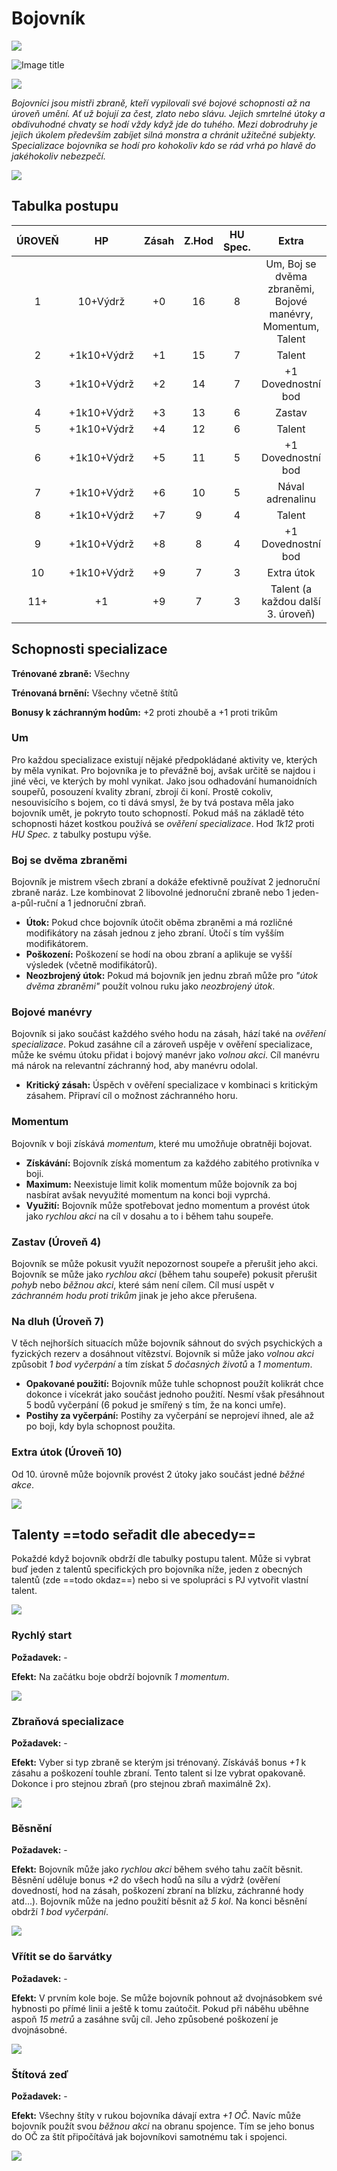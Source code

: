 # Bojovník

<img src="/assets/sep_line.png"/>

![Image title](/assets/OW/classes/Fighter.png)

<img src="/assets/sep_line.png"/>

*Bojovníci jsou mistři zbraně, kteří vypilovali své bojové schopnosti až na úroveň umění. Ať už bojují za čest, zlato nebo slávu. Jejich smrtelné útoky a obdivuhodné chvaty se hodí vždy když jde do tuhého. Mezi dobrodruhy je jejich úkolem především zabíjet silná monstra a chránit užitečné subjekty. Specializace bojovníka se hodí pro kohokoliv kdo se rád vrhá po hlavě do jakéhokoliv nebezpečí.*

<img src="/assets/sep_line.png"/>

## Tabulka postupu

| ÚROVEŇ |     HP      | Zásah | Z.Hod | HU Spec. |                            Extra                            |
| :----: | :---------: | :---: | :---: | :------: | :---------------------------------------------------------: |
|   1    |  10+Výdrž   |  +0   |  16   |    8     | Um, Boj se dvěma zbraněmi, Bojové manévry, Momentum, Talent |
|   2    | +1k10+Výdrž |  +1   |  15   |    7     |                           Talent                            |
|   3    | +1k10+Výdrž |  +2   |  14   |    7     |                     +1 Dovednostní bod                      |
|   4    | +1k10+Výdrž |  +3   |  13   |    6     |                           Zastav                            |
|   5    | +1k10+Výdrž |  +4   |  12   |    6     |                           Talent                            |
|   6    | +1k10+Výdrž |  +5   |  11   |    5     |                     +1 Dovednostní bod                      |
|   7    | +1k10+Výdrž |  +6   |  10   |    5     |                      Nával adrenalinu                       |
|   8    | +1k10+Výdrž |  +7   |   9   |    4     |                           Talent                            |
|   9    | +1k10+Výdrž |  +8   |   8   |    4     |                     +1 Dovednostní bod                      |
|   10   | +1k10+Výdrž |  +9   |   7   |    3     |                         Extra útok                          |
|  11+   |     +1      |  +9   |   7   |    3     |              Talent (a každou další 3. úroveň)              |

## Schopnosti specializace

**Trénované zbraně:** Všechny

**Trénovaná brnění:** Všechny včetně štítů

**Bonusy k záchranným hodům:** +2 proti zhoubě a +1 proti trikům

### Um

Pro každou specializace existují nějaké předpokládané aktivity ve, kterých by měla vynikat. Pro bojovníka je to převážně boj, avšak určitě se najdou i jiné věci, ve kterých by mohl vynikat. Jako jsou odhadování humanoidních soupeřů, posouzení kvality zbraní, zbrojí či koní. Prostě cokoliv, nesouvisícího s bojem, co ti dává smysl, že by tvá postava měla jako bojovník umět, je pokryto touto schopností. Pokud máš na základě této schopnosti házet kostkou používá se *ověření specializace*. Hod *1k12* proti *HU Spec.* z tabulky postupu výše.

### Boj se dvěma zbraněmi

Bojovník je mistrem všech zbraní a dokáže efektivně používat 2 jednoruční zbraně naráz. Lze kombinovat 2 libovolné jednoruční zbraně nebo 1 jeden-a-půl-ruční a 1 jednoruční zbraň.

- **Útok:** Pokud chce bojovník útočit oběma zbraněmi a má rozličné modifikátory na zásah jednou z jeho zbraní. Útočí s tím vyšším modifikátorem.
- **Poškození:** Poškození se hodí na obou zbraní a aplikuje se vyšší výsledek (včetně modifikátorů).
- **Neozbrojený útok:** Pokud má bojovník jen jednu zbraň může pro *"útok dvěma zbraněmi"* použít volnou ruku jako *neozbrojený útok*.

### Bojové manévry

Bojovník si jako součást každého svého hodu na zásah, hází také na *ověření specializace*. Pokud zasáhne cíl a zároveň uspěje v ověření specializace, může ke svému útoku přidat i bojový manévr jako *volnou akci*. Cíl manévru má nárok na relevantní záchranný hod, aby manévru odolal.

- **Kritický zásah:** Úspěch v ověření specializace v kombinaci s kritickým zásahem. Připraví cíl o možnost záchranného horu.

### Momentum

Bojovník v boji získává *momentum*, které mu umožňuje obratněji bojovat.

- **Získávání:** Bojovník získá momentum za každého zabitého protivníka v boji.
- **Maximum:** Neexistuje limit kolik momentum může bojovník za boj nasbírat avšak nevyužité momentum na konci boji vyprchá.
- **Využití:** Bojovník může spotřebovat jedno momentum a provést útok jako *rychlou akci* na cíl v dosahu a to i během tahu soupeře.

### Zastav (Úroveň 4)

Bojovník se může pokusit využít nepozornost soupeře a přerušit jeho akci. Bojovník se může jako *rychlou akci* (během tahu soupeře) pokusit přerušit *pohyb* nebo *běžnou akci*, které sám není cílem. Cíl musí uspět v *záchranném hodu proti trikům* jinak je jeho akce přerušena.

### Na dluh (Úroveň 7)

V těch nejhorších situacích může bojovník sáhnout do svých psychických a fyzických rezerv a dosáhnout vítězství. Bojovník si může jako *volnou akci* způsobit *1 bod vyčerpání* a tím získat *5 dočasných životů* a *1 momentum*.

- **Opakované použití:** Bojovník může tuhle schopnost použít kolikrát chce dokonce i vícekrát jako součást jednoho použití. Nesmí však přesáhnout 5 bodů vyčerpání (6 pokud je smířený s tím, že na konci umře).
- **Postihy za vyčerpání:** Postihy za vyčerpání se neprojeví ihned, ale až po boji, kdy byla schopnost použita.

### Extra útok (Úroveň 10)

Od 10. úrovně může bojovník provést 2 útoky jako součást jedné *běžné akce*.

<img src="/assets/sep_line.png"/>

## Talenty ==todo seřadit dle abecedy==

Pokaždé když bojovník obdrží dle tabulky postupu talent. Může si vybrat buď jeden z talentů specifických pro bojovníka níže, jeden z obecných talentů (zde ==todo okdaz==) nebo si ve spolupráci s PJ vytvořit vlastní talent.

<img src="/assets/sep_line.png"/>

### Rychlý start

**Požadavek:** -

**Efekt:** Na začátku boje obdrží bojovník *1 momentum*.

<img src="/assets/sep_line.png"/>

### Zbraňová specializace

**Požadavek:** -

**Efekt:** Vyber si typ zbraně se kterým jsi trénovaný. Získáváš bonus *+1* k zásahu a poškození touhle zbraní. Tento talent si lze vybrat opakovaně. Dokonce i pro stejnou zbraň (pro stejnou zbraň maximálně 2x).

<img src="/assets/sep_line.png"/>

### Běsnění

**Požadavek:** -

**Efekt:** Bojovník může jako *rychlou akci* během svého tahu začít běsnit. Běsnění uděluje bonus *+2* do všech hodů na sílu a výdrž (ověření dovedností, hod na zásah, poškození zbraní na blízku, záchranné hody atd...). Bojovník může na jedno použití běsnit až *5 kol*. Na konci běsnění obdrží *1 bod vyčerpání*.

<img src="/assets/sep_line.png"/>

### Vřítit se do šarvátky

**Požadavek:** -

**Efekt:** V prvním kole boje. Se může bojovník pohnout až dvojnásobkem své hybnosti po přímé linii a ještě k tomu zaútočit. Pokud při náběhu uběhne aspoň *15 metrů* a zasáhne svůj cíl. Jeho způsobené poškození je dvojnásobné.

<img src="/assets/sep_line.png"/>

### Štítová zeď

**Požadavek:** -

**Efekt:** Všechny štíty v rukou bojovníka dávají extra *+1 OČ*. Navíc může bojovník použít svou *běžnou akci* na obranu spojence. Tím se jeho bonus do OČ za štít připočítává jak bojovníkovi samotnému tak i spojenci.

<img src="/assets/sep_line.png"/>
